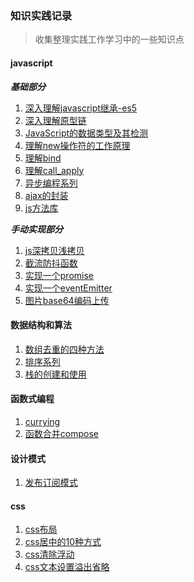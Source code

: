 ### 知识实践记录
> 收集整理实践工作学习中的一些知识点
#### javascript
***基础部分***
1.  [深入理解javascript继承-es5](https://github.com/song111/font-end-question/blob/master/js/js%E5%8E%9F%E5%9E%8B%E9%93%BE%E5%92%8C%E7%BB%A7%E6%89%BF/%E6%B7%B1%E5%85%A5%E7%90%86%E8%A7%A3javascript%E7%BB%A7%E6%89%BF-es5.html)
2.  [深入理解原型链](https://github.com/song111/font-end-question/blob/master/js/js%E5%8E%9F%E5%9E%8B%E9%93%BE%E5%92%8C%E7%BB%A7%E6%89%BF/%E6%B7%B1%E5%85%A5%E7%90%86%E8%A7%A3%E5%8E%9F%E5%9E%8B%E9%93%BE.html)
3.  [JavaScript的数据类型及其检测](https://github.com/song111/font-end-question/blob/master/js/js%E5%9F%BA%E7%A1%80%E5%8E%9F%E7%90%86/JavaScript%E7%9A%84%E6%95%B0%E6%8D%AE%E7%B1%BB%E5%9E%8B%E5%8F%8A%E5%85%B6%E6%A3%80%E6%B5%8B.html)
4.  [理解new操作符的工作原理](https://github.com/song111/font-end-question/blob/master/js/js%E5%9F%BA%E7%A1%80%E5%8E%9F%E7%90%86/%E7%90%86%E8%A7%A3new%E6%93%8D%E4%BD%9C%E7%AC%A6%E7%9A%84%E5%B7%A5%E4%BD%9C%E5%8E%9F%E7%90%86.html)
5.  [理解bind](https://github.com/song111/font-end-question/blob/master/js/js%E5%9F%BA%E7%A1%80%E5%8E%9F%E7%90%86/%E7%90%86%E8%A7%A3bind.html)
6.  [理解call_apply](https://github.com/song111/font-end-question/blob/master/js/js%E5%9F%BA%E7%A1%80%E5%8E%9F%E7%90%86/%E7%90%86%E8%A7%A3call_apply.html)
7.  [异步编程系列](https://github.com/song111/font-end-question/tree/master/js/js%E5%BC%82%E6%AD%A5%E7%BC%96%E7%A8%8B)
8.  [ajax的封装](https://github.com/song111/font-end-question/blob/master/js/js%E6%96%B9%E6%B3%95%E5%BA%93/utils/ajax.js)
9.  [js方法库](https://github.com/song111/font-end-question/blob/master/js/js%E6%96%B9%E6%B3%95%E5%BA%93/utils/utils.js)

***手动实现部分***
1.  [js深拷贝浅拷贝](https://github.com/song111/font-end-question/blob/master/js/js%E5%9F%BA%E7%A1%80%E5%8E%9F%E7%90%86/js%E6%B7%B1%E6%8B%B7%E8%B4%9D%E6%B5%85%E6%8B%B7%E8%B4%9D.html)
2.  [截流防抖函数](https://github.com/song111/font-end-question/blob/master/js/js%E5%9F%BA%E7%A1%80%E5%8E%9F%E7%90%86/%E6%88%AA%E6%B5%81%E9%98%B2%E6%8A%96%E5%87%BD%E6%95%B0.html)
3.  [实现一个promise](https://github.com/song111/font-end-question/blob/master/js/js%E5%9F%BA%E7%A1%80%E5%8E%9F%E7%90%86/%E5%AE%9E%E7%8E%B0%E4%B8%80%E4%B8%AApromise.html)
7.  [实现一个eventEmitter](https://github.com/song111/font-end-question/blob/master/js/js%E5%9F%BA%E7%A1%80%E5%8E%9F%E7%90%86/%E6%89%8B%E5%8A%A8%E5%AE%9E%E7%8E%B0%E4%B8%80%E4%B8%AAeventEmitter.html)
7.  [图片base64编码上传](https://github.com/song111/font-end-question/blob/master/js/js%E5%9F%BA%E7%A1%80%E5%8E%9F%E7%90%86/%E5%9B%BE%E7%89%87base64%E7%BC%96%E7%A0%81%E4%B8%8A%E4%BC%A0.html)


#### 数据结构和算法
1.  [数组去重的四种方法](https://github.com/song111/font-end-question/blob/master/js/%E6%95%B0%E6%8D%AE%E7%BB%93%E6%9E%84%E5%92%8C%E7%AE%97%E6%B3%95/%E5%8E%BB%E9%87%8D/%E6%95%B0%E7%BB%84%E5%8E%BB%E9%87%8D%E7%9A%84%E5%9B%9B%E7%A7%8D%E6%96%B9%E6%B3%95.html)
2.  [排序系列](https://github.com/song111/font-end-question/tree/master/js/%E6%95%B0%E6%8D%AE%E7%BB%93%E6%9E%84%E5%92%8C%E7%AE%97%E6%B3%95/%E6%8E%92%E5%BA%8F)
2.  [栈的创建和使用](https://github.com/song111/font-end-question/blob/master/js/%E6%95%B0%E6%8D%AE%E7%BB%93%E6%9E%84%E5%92%8C%E7%AE%97%E6%B3%95/%E6%95%B0%E6%8D%AE%E7%BB%93%E6%9E%84/%E6%A0%88%E7%9A%84%E5%88%9B%E5%BB%BA%E5%92%8C%E4%BD%BF%E7%94%A8.html)

#### 函数式编程
1.  [currying](https://github.com/song111/font-end-question/blob/master/js/%E5%87%BD%E6%95%B0%E5%BC%8F%E7%BC%96%E7%A8%8B/currying.html)
1.  [函数合并compose](https://github.com/song111/font-end-question/blob/master/js/%E5%87%BD%E6%95%B0%E5%BC%8F%E7%BC%96%E7%A8%8B/%E5%87%BD%E6%95%B0%E5%90%88%E5%B9%B6compose.html)

#### 设计模式
1.  [发布订阅模式](https://github.com/song111/font-end-question/blob/master/js/%E8%AE%BE%E8%AE%A1%E6%A8%A1%E5%BC%8F/%E5%8F%91%E5%B8%83%E8%AE%A2%E9%98%85%E6%A8%A1%E5%BC%8F.html)


#### css
1. [css布局](https://github.com/song111/font-end-question/tree/master/css/css%E5%B8%83%E5%B1%80)
2. [css居中的10种方式](https://github.com/song111/font-end-question/blob/master/css/css%E5%9F%BA%E7%A1%80/css%E5%B1%85%E4%B8%AD%E7%9A%8410%E7%A7%8D%E6%96%B9%E5%BC%8F.html)
3. [css清除浮动](https://github.com/song111/font-end-question/blob/master/css/css%E5%9F%BA%E7%A1%80/css%E6%B8%85%E9%99%A4%E6%B5%AE%E5%8A%A8.html)
4. [css文本设置溢出省略](https://github.com/song111/font-end-question/blob/master/css/css%E5%9F%BA%E7%A1%80/css%E6%96%87%E6%9C%AC%E8%AE%BE%E7%BD%AE%E6%BA%A2%E5%87%BA%E7%9C%81%E7%95%A5.html)

